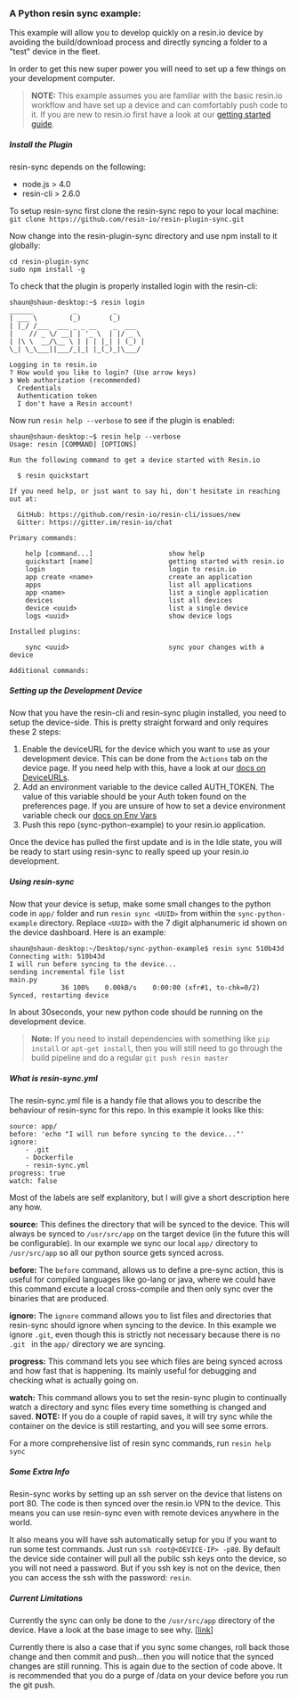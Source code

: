 ### A Python resin sync example:

This example will allow you to develop quickly on a resin.io device by avoiding
the build/download process and directly syncing a folder to a "test" device in
the fleet.

In order to get this new super power you will need to set up a few things on your
development computer.

>**NOTE:** This example assumes you are familiar with the basic resin.io workflow and have set up a device and can comfortably push code to it. If you are new to resin.io first have a look at our [getting started guide](http://docs.resin.io/#/pages/installing/gettingStarted.md).

##### Install the Plugin
resin-sync depends on the following:
* node.js > 4.0
* resin-cli > 2.6.0

To setup resin-sync first clone the resin-sync repo to your local machine:
`git clone https://github.com/resin-io/resin-plugin-sync.git`

Now change into the resin-plugin-sync directory and use npm install to it globally:
```
cd resin-plugin-sync
sudo npm install -g
```

To check that the plugin is properly installed login with the resin-cli:
```
shaun@shaun-desktop:~$ resin login
______          _         _
| ___ \        (_)       (_)
| |_/ /___  ___ _ _ __    _  ___
|    // _ \/ __| | '_ \  | |/ _ \
| |\ \  __/\__ \ | | | |_| | (_) |
\_| \_\___||___/_|_| |_(_)_|\___/

Logging in to resin.io
? How would you like to login? (Use arrow keys)
❯ Web authorization (recommended)
  Credentials
  Authentication token
  I don't have a Resin account!
```

Now run `resin help --verbose` to see if the plugin is enabled:
```
shaun@shaun-desktop:~$ resin help --verbose
Usage: resin [COMMAND] [OPTIONS]

Run the following command to get a device started with Resin.io

  $ resin quickstart

If you need help, or just want to say hi, don't hesitate in reaching out at:

  GitHub: https://github.com/resin-io/resin-cli/issues/new
  Gitter: https://gitter.im/resin-io/chat

Primary commands:

    help [command...]                   show help                          
    quickstart [name]                   getting started with resin.io      
    login                               login to resin.io                  
    app create <name>                   create an application              
    apps                                list all applications              
    app <name>                          list a single application          
    devices                             list all devices                   
    device <uuid>                       list a single device               
    logs <uuid>                         show device logs                   

Installed plugins:

    sync <uuid>                         sync your changes with a device    

Additional commands:
```

##### Setting up the Development Device

Now that you have the resin-cli and resin-sync plugin installed, you need to setup the device-side. This is pretty straight forward and only requires these 2 steps:
1. Enable the deviceURL for the device which you want to use as your development device. This can be done from the `Actions` tab on the device page. If you need help with this, have a look at our [docs on DeviceURLs](http://docs.resin.io/#/pages/management/devices.md#enable-public-device-url).
2. Add an environment variable to the device called AUTH_TOKEN. The value of this variable should be your Auth token found on the preferences page. If you are unsure of how to set a device environment variable check our [docs on Env Vars](http://docs.resin.io/#/pages/management/env-vars.md)
3. Push this repo (sync-python-example) to your resin.io application.

Once the device has pulled the first update and is in the Idle state, you will be ready to start using resin-sync to really speed up your resin.io development.

##### Using resin-sync

Now that your device is setup, make some small changes to the python code in `app/` folder and run `resin sync <UUID>` from within the `sync-python-example` directory. Replace `<UUID>` with the 7 digit alphanumeric id shown on the device dashboard. Here is an example:
```
shaun@shaun-desktop:~/Desktop/sync-python-example$ resin sync 510b43d
Connecting with: 510b43d
I will run before syncing to the device...
sending incremental file list
main.py
             36 100%    0.00kB/s    0:00:00 (xfr#1, to-chk=0/2)
Synced, restarting device
```
In about 30seconds, your new python code should be running on the development device.

>**Note:**  If you need to install dependencies with something like `pip install` or `apt-get install`, then you will still need to go through the build pipeline and do a regular `git push resin master`

##### What is resin-sync.yml
The resin-sync.yml file is a handy file that allows you to describe the behaviour of resin-sync for this repo. In this example it looks like this:
```
source: app/
before: 'echo "I will run before syncing to the device..."'
ignore:
    - .git
    - Dockerfile
    - resin-sync.yml
progress: true
watch: false
```
Most of the labels are self explanitory, but I will give a short description here any how.

**source:** This defines the directory that will be synced to the device. This will always be synced to `/usr/src/app` on the target device (in the future this will be configurable). In our example we sync our local `app/` directory to `/usr/src/app` so all our python source gets synced across.

**before:** The `before` command, allows us to define a pre-sync action, this is useful for compiled languages like go-lang or java, where we could have this command excute a local cross-compile and then only sync over the binaries that are produced.

**ignore:** The `ignore` command allows you to list files and directories that resin-sync should ignore when syncing to the device. In this example we ignore `.git`, even though this is strictly not necessary because there is no `.git ` in the `app/` directory we are syncing.

**progress:** This command lets you see which files are being synced across and how fast that is happening. Its mainly useful for debugging and checking what is actually going on.

**watch:** This command allows you to set the resin-sync plugin to continually watch a directory and sync files every time something is changed and saved. **NOTE:** If you do a couple of rapid saves, it will try sync while the container on the device is still restarting, and you will see some errors.

For a more comprehensive list of resin sync commands, run `resin help sync`

##### Some Extra Info

Resin-sync works by setting up an ssh server on the device that listens on port 80. The code is then synced over the resin.io VPN to the device. This means you can use resin-sync even with remote devices anywhere in the world.

It also means you will have ssh automatically setup for you if you want to run some test commands. Just run `ssh root@<DEVICE-IP> -p80`. By default the device side container will pull all the public ssh keys onto the device, so you will not need a password. But if you ssh key is not on the device, then you can access the ssh with the password: `resin`.

##### Current Limitations

Currently the sync can only be done to the `/usr/src/app` directory of the device. Have a look at the base image to see why. [[link](https://github.com/resin-io-library/base-images/pull/49/files#diff-90358446892ac0a322643ed27595fbd9R12)]

Currently there is also a case that if you sync some changes, roll back those change and then commit and push...then you will notice that the synced changes are still running. This is again due to the section of code above. It is recommended that you do a purge of /data on your device before you run the git push.
